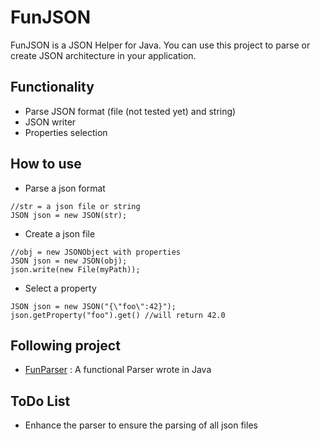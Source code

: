 # FunJSON

FunJSON is a JSON Helper for Java. You can use this project to parse or create
JSON architecture in your application.

## Functionality

- Parse JSON format (file (not tested yet) and string)
- JSON writer
- Properties selection

## How to use

- Parse a json format
```
//str = a json file or string
JSON json = new JSON(str);
```

- Create a json file
```
//obj = new JSONObject with properties
JSON json = new JSON(obj);
json.write(new File(myPath));
```

- Select a property
```
JSON json = new JSON("{\"foo\":42}");
json.getProperty("foo").get() //will return 42.0
```

## Following project

- [FunParser](https://github.com/YannDub/FunParser) : A functional Parser wrote in Java

## ToDo List

- Enhance the parser to ensure the parsing of all json files
